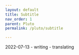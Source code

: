 ```yaml
---
layout: default
title: Subtitle
nav_order: 1
parent: Pluto
permalink: /pluto/subtitle

---
```


2022-07-13 - writing - translating 